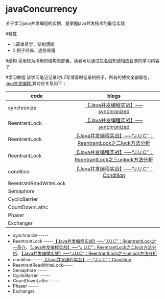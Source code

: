 # javaConcurrency
关于学习java并发编程的实例，是掌握java并发技术的最佳实践

#特性
* 1.简单易学，结构清晰
* 2.例子经典、通俗易懂


#结构
采用较为清晰的结构来部署，读者可以通过包名就知道相应目录的学习内容了


#学习教程
该学习笔记记录时LZ写博客时记录的例子，所有的博文全部都在，[java并发编程](http://cmsblogs.com/?cat=97),其对应关系如下：

| code        | blogs           
| ------------- |:-------------:
| synchronize      |  [【Java并发编程实战】—–synchronized](http://cmsblogs.com/?p=1643) |
| ReentrantLock      | [【Java并发编程实战】—–synchronized](http://cmsblogs.com/?p=1643) |
| ReentrantLock      | [【Java并发编程实战】—–“J.U.C”：ReentrantLock之二lock方法分析](http://cmsblogs.com/?p=1662) |
| ReentrantLock      | [【Java并发编程实战】—–“J.U.C”：ReentrantLock之三unlock方法分析](http://cmsblogs.com/?p=1665) |
| condition  |  [【Java并发编程实战】—–“J.U.C”：Condition](http://cmsblogs.com/?p=1669)      |
| ReentrantReadWriteLock  | |
| Semaphore  |  |
| CyclicBarrier  |   |
| CountDownLathc  |  |
| Phaser  |  |
| Exchanger  |  |


* synchronize           -----
* ReentrantLock         -----[【Java并发编程实战】—–“J.U.C”：ReentrantLock之一简介](http://cmsblogs.com/?p=1655)、[【Java并发编程实战】—–“J.U.C”：ReentrantLock之二lock方法分析](http://cmsblogs.com/?p=1662)、[【Java并发编程实战】—–“J.U.C”：ReentrantLock之三unlock方法分析](http://cmsblogs.com/?p=1665)
* condition             -----[【Java并发编程实战】—–“J.U.C”：Condition](http://cmsblogs.com/?p=1669)
* ReentrantReadWriteLock-----
* Semaphore             -----
* CyclicBarrier         -----
* CountDownLathc        -----
* Phaser                -----
* Exchanger
